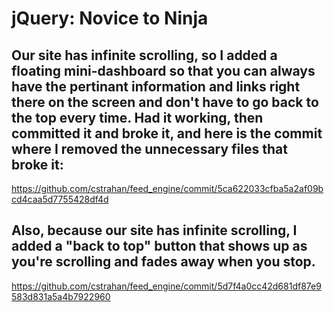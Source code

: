 # jQuery: Novice to Ninja
## Our site has infinite scrolling, so I added a floating mini-dashboard so that you can always have the pertinant information and links right there on the screen and don't have to go back to the top every time.  Had it working, then committed it and broke it, and here is the commit where I removed the unnecessary files that broke it:
https://github.com/cstrahan/feed_engine/commit/5ca622033cfba5a2af09bcd4caa5d7755428df4d

## Also, because our site has infinite scrolling, I added a "back to top" button that shows up as you're scrolling and fades away when you stop.

https://github.com/cstrahan/feed_engine/commit/5d7f4a0cc42d681df87e9583d831a5a4b7922960